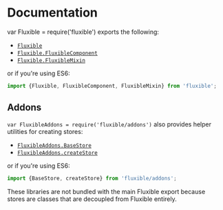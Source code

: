 # Documentation

var Fluxible = require('fluxible') exports the following:

 * [`Fluxible`](https://github.com/yahoo/fluxible/blob/master/docs/api/Fluxible.md)
 * [`Fluxible.FluxibleComponent`](https://github.com/yahoo/fluxible/blob/master/docs/api/FluxibleComponent.md)
 * [`Fluxible.FluxibleMixin`](https://github.com/yahoo/fluxible/blob/master/docs/api/FluxibleMixin.md)


or if you're using ES6:

```js
import {Fluxible, FluxibleComponent, FluxibleMixin} from 'fluxible';
```

## Addons

`var FluxibleAddons = require('fluxible/addons')` also provides helper utilities for creating stores:

 * [`FluxibleAddons.BaseStore`](https://github.com/yahoo/fluxible/blob/master/docs/api/Stores.md#BaseStore)
 * [`FluxibleAddons.createStore`](https://github.com/yahoo/fluxible/blob/master/docs/api/Stores.md#createStore)

 or if you're using ES6:

 ```js
 import {BaseStore, createStore} from 'fluxible/addons';
 ```

 These libraries are not bundled with the main Fluxible export because stores are classes that are decoupled from Fluxible entirely.
